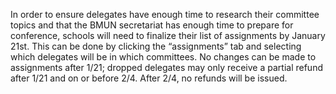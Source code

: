 In order to ensure delegates have enough time to research their committee topics and that the BMUN secretariat has enough time to prepare for conference, schools will need to finalize their list of assignments by January 21st.  This can be done by clicking the “assignments” tab and selecting which delegates will be in which committees.  No changes can be made to assignments after 1/21; dropped delegates may only receive a partial refund after 1/21 and on or before 2/4.  After 2/4, no refunds will be issued.